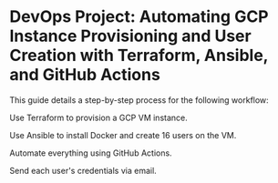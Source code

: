 # DevOps Project: Automating GCP Instance Provisioning and User Creation with Terraform, Ansible, and GitHub Actions
This guide details a step-by-step process for the following workflow:

Use Terraform to provision a GCP VM instance.

Use Ansible to install Docker and create 16 users on the VM.

Automate everything using GitHub Actions.

Send each user's credentials via email.
